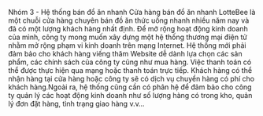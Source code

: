 Nhóm 3 - Hệ thống bán đồ ăn nhanh
Cửa hàng bán đồ ăn nhanh LotteBee là một chuỗi cửa hàng chuyên bán đồ ăn thức uống nhanh nhiều năm nay và đã có một lượng khách hàng nhất định. Để mở rộng hoạt động kinh doanh của mình, công ty mong muốn xây dựng một hệ thống thương mại điện tử nhằm mở rộng phạm vi kinh doanh trên mạng Internet. Hệ thống mới phải đảm bảo cho khách hàng viếng thăm Website dễ dành lựa chọn các sản phẩm, các chính sách của công ty cũng như mua hàng. Việc thanh toán có thể được thực hiện qua mạng hoặc thanh toán trực tiếp. Khách hàng có thể nhận hàng tại cửa hàng hoặc công ty sẽ có dịch vụ chuyển hàng có phí cho khách hàng.Ngoài ra, hệ thống cũng cần có phân hệ để đảm bảo cho công ty quản lý các hoạt động kinh doanh như số lượng hàng có trong kho, quản lý đơn đặt hàng, tình trạng giao hàng v.v…
